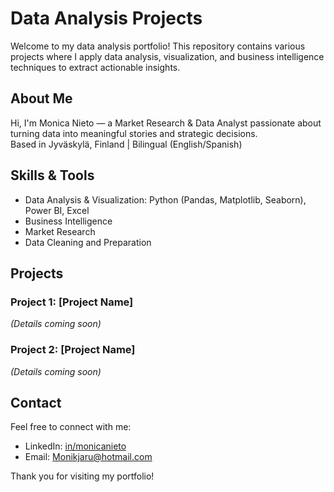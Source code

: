 # Data Analysis Projects

Welcome to my data analysis portfolio! This repository contains various projects where I apply data analysis, visualization, and business intelligence techniques to extract actionable insights.

## About Me

Hi, I'm Monica Nieto — a Market Research & Data Analyst passionate about turning data into meaningful stories and strategic decisions.  
Based in Jyväskylä, Finland | Bilingual (English/Spanish)

## Skills & Tools

- Data Analysis & Visualization: Python (Pandas, Matplotlib, Seaborn), Power BI, Excel  
- Business Intelligence  
- Market Research  
- Data Cleaning and Preparation  

## Projects

### Project 1: [Project Name]  
*(Details coming soon)*

### Project 2: [Project Name]  
*(Details coming soon)*

## Contact

Feel free to connect with me:

- LinkedIn: [in/monicanieto](https://www.linkedin.com/in/monicanieto)  
- Email: Monikjaru@hotmail.com

Thank you for visiting my portfolio!

